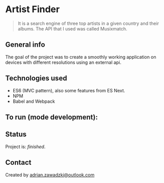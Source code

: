 # Artist Finder  
> It is a search engine of three top artists in a given country and their albums. The API that I used was called Musixmatch.

## General info
The goal of the project was to create a smoothly working application on devices with different resolutions using an external api.


## Technologies used
* ES6 (MVC pattern), also some features from ES Next.
* NPM
* Babel and Webpack

## To run (mode development): 


## Status
Project is:  _finished_.

## Contact
Created by adrian.zawadzki@outlook.com
